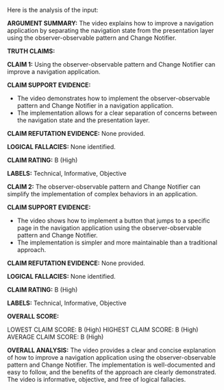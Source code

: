 Here is the analysis of the input:

**ARGUMENT SUMMARY:** The video explains how to improve a navigation application by separating the navigation state from the presentation layer using the observer-observable pattern and Change Notifier.

**TRUTH CLAIMS:**

**CLAIM 1:** Using the observer-observable pattern and Change Notifier can improve a navigation application.

**CLAIM SUPPORT EVIDENCE:**

* The video demonstrates how to implement the observer-observable pattern and Change Notifier in a navigation application.
* The implementation allows for a clear separation of concerns between the navigation state and the presentation layer.

**CLAIM REFUTATION EVIDENCE:** None provided.

**LOGICAL FALLACIES:** None identified.

**CLAIM RATING:** B (High)

**LABELS:** Technical, Informative, Objective

**CLAIM 2:** The observer-observable pattern and Change Notifier can simplify the implementation of complex behaviors in an application.

**CLAIM SUPPORT EVIDENCE:**

* The video shows how to implement a button that jumps to a specific page in the navigation application using the observer-observable pattern and Change Notifier.
* The implementation is simpler and more maintainable than a traditional approach.

**CLAIM REFUTATION EVIDENCE:** None provided.

**LOGICAL FALLACIES:** None identified.

**CLAIM RATING:** B (High)

**LABELS:** Technical, Informative, Objective

**OVERALL SCORE:**

LOWEST CLAIM SCORE: B (High)
HIGHEST CLAIM SCORE: B (High)
AVERAGE CLAIM SCORE: B (High)

**OVERALL ANALYSIS:** The video provides a clear and concise explanation of how to improve a navigation application using the observer-observable pattern and Change Notifier. The implementation is well-documented and easy to follow, and the benefits of the approach are clearly demonstrated. The video is informative, objective, and free of logical fallacies.
